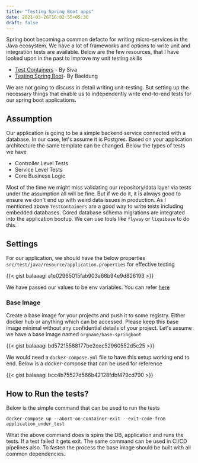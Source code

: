 ```yaml
---
title: "Testing Spring Boot apps"
date: 2021-03-26T16:02:55+05:30
draft: false
---
```


Spring boot becoming a common defacto for writing micro-services in the Java ecosystem. We have a lot of frameworks and options to write unit and integration tests are available. Below are the few resources, that I have looked upon in the past to improve my unit testing skills

* [Test Containers](https://www.sivalabs.in/2020/02/spring-boot-integration-testing-using-testcontainers-starter) - By Siva
* [Testing Spring Boot](https://www.baeldung.com/spring-boot-testing)- By Baeldung

We are not going to discuss in detail writing unit-testing. But setting up the necessary things that enable us to independently write end-to-end tests for our spring boot applications. 


## Assumption
Our application is going to be a simple backend service connected with a database. In our case, let's assume it is Postgres. Based on your application architecture the same template can be changed. Below the types of tests we have 
* Controller Level Tests
* Service Level Tests
* Core Business Logic

Most of the time we might miss validating our repository/data layer via tests under the assumption all will be fine. But if we do it, it is always good to ensure we don't end up with weird data issues in production. As I mentioned above `TestContainers` are a good way to write tests including embedded databases. Cored database schema migrations are integrated into the application bootup. We can use tools like `flyway` or `liquibase` to do this. 


## Settings
For our application, we should have the below properties `src/test/java/resource/application.properties` for effective testing

{{< gist balaaagi a1e02965015fab903a66b94e9d826193 >}}



We have passed our values to be env variables. You can refer [here](https://balaaagi.in/post/envsinspringboot/)

### Base Image

Create a base image for your projects and push it to some registry. Either docker hub or anything which can be accessed. Please keep this base image minimal without any confidential details of your project. Let's assume we have a base image named `orgname/base-springboot`

{{< gist balaaagi bd57215588177be2cec52960552d5c25 >}}


We would need a `docker-compose.yml` file to have this setup working end to end. Below is a docker-compose that can be used for reference

{{< gist balaaagi bcc4b75527d566b42128fdbf479cd790 >}}

## How to Run the tests?

Below is the simple command that can be used to run the tests

`docker-compose up --abort-on-container-exit --exit-code-from application_under_test`

What the above command does is spins the DB, application and runs the tests. If a test failed it gets exit. The same command can be used in CI/CD pipelines also. To fasten the process the base image should be built with all common dependencies. 
















 